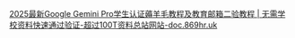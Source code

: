 [2025最新Google Gemini Pro学生认证薅羊毛教程及教育邮箱二验教程 | 无需学校资料快速通过验证-超过100T资料总站网站-doc.869hr.uk](https://s.869hr.uk/d47)
